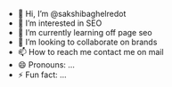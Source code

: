 - 👋 Hi, I’m @sakshibaghelredot
- 👀 I’m interested in SEO 
- 🌱 I’m currently learning off page seo
- 💞️ I’m looking to collaborate on brands
- 📫 How to reach me contact me on mail
- 😄 Pronouns: ...
- ⚡ Fun fact: ...

<!---
sakshibaghelredot/sakshibaghelredot is a ✨ special ✨ repository because its `README.md` (this file) appears on your GitHub profile.
You can click the Preview link to take a look at your changes.
--->

